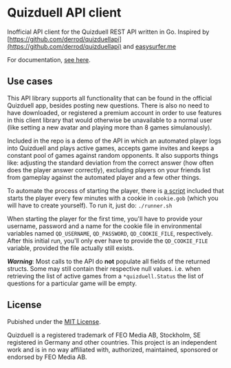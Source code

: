 Quizduell API client
===========

Inofficial API client for the Quizduell REST API written in Go.
Inspired by [https://github.com/derrod/quizduellapi](https://github.com/derrod/quizduellapi) and [easysurfer.me](http://easysurfer.me/wordpress/?p=761)

For documentation, [see here](http://godoc.org/github.com/jcla1/goquizduell).

## Use cases
This API library supports all functionality that can be found in the official Quizduell app, besides posting new questions. There is also no need to have downloaded, or registered a premium account in order to use features in this client library that would otherwise be unavailable to a normal user (like setting a new avatar and playing more than 8 games simulanously).

Included in the repo is a demo of the API in which an automated player logs into Quizduell and plays active games, accepts game invites and keeps a constant pool of games against random opponents. It also supports things like: adjusting the standard deviation from the correct answer (how often does the player answer correctly), excluding players on your friends list from gameplay against the automated player and a few other things.

To automate the process of starting the player, there is [a script](runner.sh) included that starts the player every few minutes with a cookie in `cookie.gob` (which you will have to create yourself). To run it, just do: `./runner.sh`

When starting the player for the first time, you'll have to provide your username, password and a name for the cookie file in environmental variables named `QD_USERNAME`, `QD_PASSWORD`, `QD_COOKIE_FILE`, respectively. After this initial run, you'll only ever have to provide the `QD_COOKIE_FILE` variable, provided the file actually still exists.

__*Warning*__: Most calls to the API do __not__ populate all fields of the returned structs. Some may still contain their respective null values. i.e. when retrieving the list of active games from a `*quizduell.Status` the list of questions for a particular game will be empty.

## License
Pubished under the [MIT License](LICENSE).

Quizduell is a registered trademark of FEO Media AB, Stockholm, SE registered in Germany and other countries. This project is an independent work and is in no way affiliated with, authorized, maintained, sponsored or endorsed by FEO Media AB.
